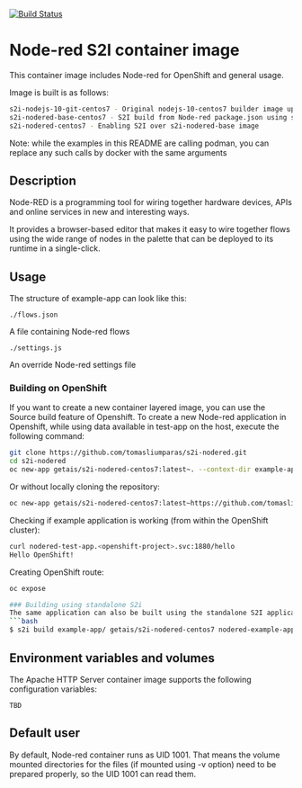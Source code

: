 [![Build Status](https://drone.getais.cloud/api/badges/tomasliumparas/s2i-nodered/status.svg)](https://drone.getais.cloud/tomasliumparas/s2i-nodered)

# Node-red S2I container image
This container image includes Node-red for OpenShift and general usage.

Image is built is as follows:
```bash
s2i-nodejs-10-git-centos7 - Original nodejs-10-centos7 builder image updated to include GIT v.2.X so that project feature could be enabled
s2i-nodered-base-centos7 - S2I build from Node-red package.json using s2i-nodejs-10-git
s2i-nodered-centos7 - Enabling S2I over s2i-nodered-base image
```

Note: while the examples in this README are calling podman, you can replace any such calls by docker with the same arguments

## Description
Node-RED is a programming tool for wiring together hardware devices, APIs and online services in new and interesting ways.

It provides a browser-based editor that makes it easy to wire together flows using the wide range of nodes in the palette that can be deployed to its runtime in a single-click.

## Usage
The structure of example-app can look like this:
```
./flows.json
```
A file containing Node-red flows

```
./settings.js
```
An override Node-red settings file


### Building on OpenShift
If you want to create a new container layered image, you can use the Source build feature of Openshift. To create a new Node-red application in Openshift, while using data available in test-app on the host, execute the following command:
```bash
git clone https://github.com/tomasliumparas/s2i-nodered.git
cd s2i-nodered
oc new-app getais/s2i-nodered-centos7:latest~. --context-dir example-app --name nodered-example-app
```

Or without locally cloning the repository:
```bash
oc new-app getais/s2i-nodered-centos7:latest~https://github.com/tomasliumparas/s2i-nodered.git --context-dir example-app --name nodered-example-app
```

Checking if example application is working (from within the OpenShift cluster):
```bash
curl nodered-test-app.<openshift-project>.svc:1880/hello
Hello OpenShift!
```

Creating OpenShift route:
```bash
oc expose 

### Building using standalone S2i
The same application can also be built using the standalone S2I application on systems that have it available
```bash
$ s2i build example-app/ getais/s2i-nodered-centos7 nodered-example-app
```



## Environment variables and volumes
The Apache HTTP Server container image supports the following configuration variables:

```
TBD
```

## Default user
By default, Node-red container runs as UID 1001. That means the volume mounted directories for the files (if mounted using -v option) need to be prepared properly, so the UID 1001 can read them.


